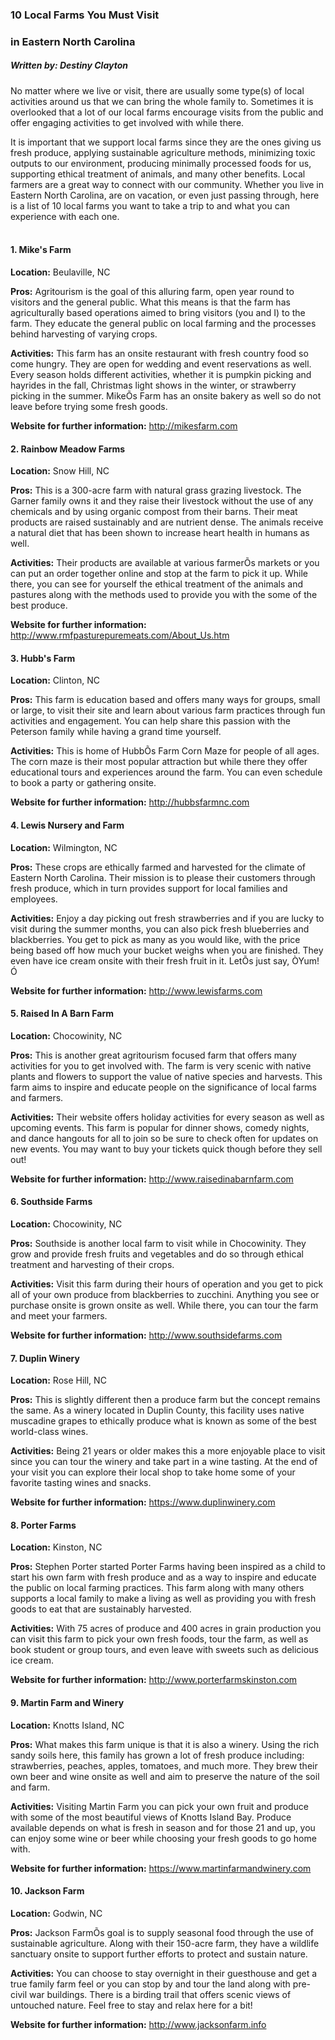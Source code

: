 ### 10 Local Farms You Must Visit 
### in Eastern North Carolina 
##### Written by: Destiny Clayton  

No matter where we live or visit, there are usually some type(s) of local activities around us that we can bring the whole family to. Sometimes it is overlooked that a lot of our local farms encourage visits from the public and offer engaging activities to get involved with while there.  
 
It is important that we support local farms since they are the ones giving us fresh produce, applying sustainable agriculture methods, minimizing toxic outputs to our environment, producing minimally processed foods for us, supporting ethical treatment of animals, and many other benefits. Local farmers are a great way to connect with our community. Whether you live in Eastern North Carolina, are on vacation, or even just passing through, here is a list of 10 local farms you want to take a trip to and what you can experience with each one.  
&nbsp;
#### 1. Mike's Farm 
**Location:** Beulaville, NC

**Pros:** Agritourism is the goal of this alluring farm, open year round to visitors and the general public. What this means is that the farm has agriculturally based operations aimed to bring visitors (you and I) to the farm. They educate the general public on local farming and the processes behind harvesting of varying crops. 

**Activities:** This farm has an onsite restaurant with fresh country food so come hungry. They are open for wedding and event reservations as well. Every season holds different activities, whether it is pumpkin picking and hayrides in the fall, Christmas light shows in the winter, or strawberry picking in the summer. MikeÕs Farm has an onsite bakery as well so do not leave before trying some fresh goods. 

**Website for further information:**
http://mikesfarm.com

#### 2. Rainbow Meadow Farms 
**Location:** Snow Hill, NC

**Pros:** This is a 300-acre farm with natural grass grazing livestock. The Garner family owns it and they raise their livestock without the use of any chemicals and by using organic compost from their barns. Their meat products are raised sustainably and are nutrient dense. The animals receive a natural diet that has been shown to increase heart health in humans as well. 

**Activities:** Their products are available at various farmerÕs markets or you can put an order together online and stop at the farm to pick it up. While there, you can see for yourself the ethical treatment of the animals and pastures along with the methods used to provide you with the some of the best produce. 

**Website for further information:**
http://www.rmfpasturepuremeats.com/About_Us.htm

#### 3. Hubb's Farm 
**Location:** Clinton, NC

**Pros:** This farm is education based and offers many ways for groups, small or large, to visit their site and learn about various farm practices through fun activities and engagement. You can help share this passion with the Peterson family while having a grand time yourself.

**Activities:** This is home of HubbÕs Farm Corn Maze for people of all ages. The corn maze is their most popular attraction but while there they offer educational tours and experiences around the farm. You can even schedule to book a party or gathering onsite.

**Website for further information:** 
http://hubbsfarmnc.com

#### 4. Lewis Nursery and Farm
**Location:** Wilmington, NC

**Pros:** These crops are ethically farmed and harvested for the climate of Eastern North Carolina. Their mission is to please their customers through fresh produce, which in turn provides support for local families and employees. 

**Activities:** Enjoy a day picking out fresh strawberries and if you are lucky to visit during the summer months, you can also pick fresh blueberries and blackberries. You get to pick as many as you would like, with the price being based off how much your bucket weighs when you are finished. They even have ice cream onsite with their fresh fruit in it. LetÕs just say, ÒYum!Ó

**Website for further information:**
http://www.lewisfarms.com

#### 5. Raised In A Barn Farm 
**Location:** Chocowinity, NC

**Pros:** This is another great agritourism focused farm that offers many activities for you to get involved with. The farm is very scenic with native plants and flowers to support the value of native species and harvests. This farm aims to inspire and educate people on the significance of local farms and farmers.

**Activities:** Their website offers holiday activities for every season as well as upcoming events. This farm is popular for dinner shows, comedy nights, and dance hangouts for all to join so be sure to check often for updates on new events. You may want to buy your tickets quick though before they sell out!

**Website for further information:** 
http://www.raisedinabarnfarm.com

#### 6. Southside Farms 
**Location:** Chocowinity, NC

**Pros:** Southside is another local farm to visit while in Chocowinity. They grow and provide fresh fruits and vegetables and do so through ethical treatment and harvesting of their crops. 

**Activities:** Visit this farm during their hours of operation and you get to pick all of your own produce from blackberries to zucchini. Anything you see or purchase onsite is grown onsite as well. While there, you can tour the farm and meet your farmers. 

**Website for further information:** 
http://www.southsidefarms.com

#### 7. Duplin Winery 
**Location:** Rose Hill, NC

**Pros:** This is slightly different then a produce farm but the concept remains the same. As a winery located in Duplin County, this facility uses native muscadine grapes to ethically produce what is known as some of the best world-class wines.

**Activities:** Being 21 years or older makes this a more enjoyable place to visit since you can tour the winery and take part in a wine tasting. At the end of your visit you can explore their local shop to take home some of your favorite tasting wines and snacks. 

**Website for further information:** 
https://www.duplinwinery.com

#### 8. Porter Farms 
**Location:** Kinston, NC

**Pros:** Stephen Porter started Porter Farms having been inspired as a child to start his own farm with fresh produce and as a way to inspire and educate the public on local farming practices. This farm along with many others supports a local family to make a living as well as providing you with fresh goods to eat that are sustainably harvested. 

**Activities:** With 75 acres of produce and 400 acres in grain production you can visit this farm to pick your own fresh foods, tour the farm, as well as book student or group tours, and even leave with sweets such as delicious ice cream. 

**Website for further information:** 
http://www.porterfarmskinston.com

#### 9. Martin Farm and Winery 
**Location:** Knotts Island, NC

**Pros:** What makes this farm unique is that it is also a winery. Using the rich sandy soils here, this family has grown a lot of fresh produce including: strawberries, peaches, apples, tomatoes, and much more. They brew their own beer and wine onsite as well and aim to preserve the nature of the soil and farm. 

**Activities:** Visiting Martin Farm you can pick your own fruit and produce with some of the most beautiful views of Knotts Island Bay. Produce available depends on what is fresh in season and for those 21 and up, you can enjoy some wine or beer while choosing your fresh goods to go home with. 

**Website for further information:** 
https://www.martinfarmandwinery.com

#### 10. Jackson Farm
**Location:** Godwin, NC

**Pros:** Jackson FarmÕs goal is to supply seasonal food through the use of sustainable agriculture. Along with their 150-acre farm, they have a wildlife sanctuary onsite to support further efforts to protect and sustain nature. 

**Activities:** You can choose to stay overnight in their guesthouse and get a true family farm feel or you can stop by and tour the land along with pre-civil war buildings. There is a birding trail that offers scenic views of untouched nature. Feel free to stay and relax here for a bit!

**Website for further information:** 
http://www.jacksonfarm.info

